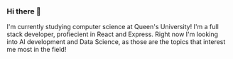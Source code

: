 ### Hi there 👋
I'm currently studying computer science at Queen's University!
I'm a full stack developer, profiecient in React and Express.
Right now I'm looking into AI development and Data Science, as those are the topics that interest me most in the field!

<!--
**LIamB12/LIamB12** is a ✨ _special_ ✨ repository because its `README.md` (this file) appears on your GitHub profile.

Here are some ideas to get you started:

- 🔭 I’m currently working on ...
- 🌱 I’m currently learning ...
- 👯 I’m looking to collaborate on ...
- 🤔 I’m looking for help with ...
- 💬 Ask me about ...
- 📫 How to reach me: ...
- 😄 Pronouns: ...
- ⚡ Fun fact: ...
-->
